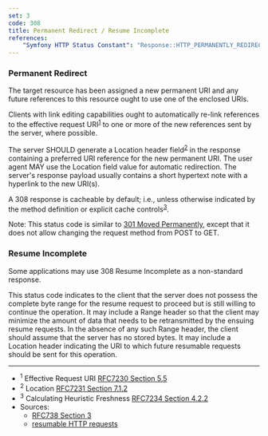 ```yaml
---
set: 3
code: 308
title: Permanent Redirect / Resume Incomplete
references:
    "Symfony HTTP Status Constant": "Response::HTTP_PERMANENTLY_REDIRECT"
---
```


### Permanent Redirect

The target resource has been assigned a new permanent URI and any future references to this resource ought to use one of the enclosed URIs.

Clients with link editing capabilities ought to automatically re-link references to the effective request URI<sup>[1](#ref-1)</sup> to one or more of the new references sent by the server, where possible.

The server SHOULD generate a Location header field<sup>[2](#ref-2)</sup> in the response containing a preferred URI reference for the new permanent URI. The user agent MAY use the Location field value for automatic redirection. The server's response payload usually contains a short hypertext note with a hyperlink to the new URI(s).

A 308 response is cacheable by default; i.e., unless otherwise indicated by the method definition or explicit cache controls<sup>[3](#ref-3)</sup>.

Note: This status code is similar to [301 Moved Permanently](/301), except that it does not allow changing the request method from POST to GET.

### Resume Incomplete

Some applications may use 308 Resume Incomplete as a non-standard response.

This status code indicates to the client that the server does not possess the
complete byte range for the resume request to proceed but is still
willing to continue the operation.
It may include a Range header so that the client may minimize the amount
of data that needs to be retransmitted by the ensuing resume requests.
In the absence of any such Range header, the client should assume that
the server has no stored bytes.
It may include a Location header indicating the URI to which future
resumable requests should be sent for this operation.

---

* <span id="ref-1"><sup>1</sup> Effective Request URI
[RFC7230 Section 5.5][2]</span>
* <span id="ref-2"><sup>2</sup> Location [RFC7231 Section 7.1.2][3]</span>
* <span id="ref-3"><sup>3</sup> Calculating Heuristic Freshness
[RFC7234 Section 4.2.2][4]</span>
* Sources:
  * [RFC738 Section 3][1]
  * [resumable HTTP requests](https://web.archive.org/web/20151013212135/http://code.google.com/p/gears/wiki/ResumableHttpRequestsProposal#Status_Code:_308_Resume_Incomplete)

[1]: <http://tools.ietf.org/html/rfc7538#section-3>
[2]: <http://tools.ietf.org/html/rfc7230#section-5.5>
[3]: <http://tools.ietf.org/html/rfc7231#section-7.1.2>
[4]: <http://tools.ietf.org/html/rfc7234#section-4.2.2>
